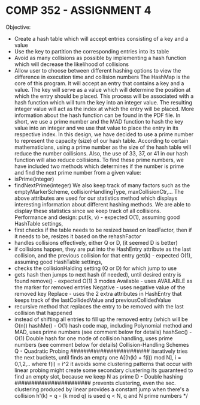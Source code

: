 # COMP 352 - ASSIGNMENT 4
Objective:
- Create a hash table which will accept entries consisting of a key and a value
- Use the key to partition the corresponding entries into its table
- Avoid as many collisions as possible by implementing a hash function which will decrease the likelihood of collisions
- Allow user to choose between different hashing options to view the difference in execution time and collision numbers
The HashMap is the core of this program. It will accept an entry that contains a key and a value. The key will serve as a value which will determine the
position at which the entry should be placed. This process will be associated with a hash function which will turn the key into an integer value.
The resulting integer value will act as the index at which the entry will be placed.
More information about the hash function can be found in the PDF file.
In short, we use a prime number and the MAD function to hash the key value into an integer and we use that value to place the entry in its respective index.
In this design, we have decided to use a prime number to represent the capacity (size) of our hash table. According to certain mathematicians, using a prime
number as the size of the hash table will reduce the number collisions. Also, the use of 33, 37, or 41 in our hash function will also reduce collisions.
To find these prime numbers, we have included two methods which determines if the number is prime and find the next prime number from a given value:
- isPrime(integer)
- findNextPrime(integer)
We also keep track of many factors such as the emptyMarkerScheme, collisionHandlingType, maxCollisionCtr,...
The above attributes are used for our statistics method which displays interesting information about different hashing methods.
We are able to display these statistics since we keep track of all collisions.
Performance and design:
put(k, v) - expected O(1), assuming good HashTable settings,
- first checks if the table needs to be resized based on loadFactor, then if it needs to be, resizes it based on the rehashFactor
- handles collisions effectively, either Q or D, (it seemed D is better)
- if collisions happen, they are put into the HashEntry attribute as the last collision, and the previous collision for that entry
get(k) - expected O(1), assuming good HashTable settings,
- checks the collisionHalding setting (Q or D) for which jump to use
- gets hash then jumps to next hash (if needed), until desired entry is found
remove() - expected O(1)
3 modes
Available - uses AVAILABLE as the marker for removed entries
Negative - uses negative value of the removed key
Replace - uses the 2 extra attributes in HashEntry that keeps track of the lastCollidedValue and previousCollidedValue
- recursive method that replaces the entry to be removed with the last collision that happened
- instead of shifting all entries to fill up the removed entry (which will be O(n))
hashMe() - O(1) hash code map, including Polynomial method and MAD, uses prime numbers
(see comment below for details)
hashSec() - O(1) Double hash for one mode of collision handling, uses prime numbers
(see comment below for details)
Collision-Handling Schemes
Q - Quadratic Probing ########################
iteratively tries the next buckets, until finds an empty one
A[(h(k) + f(i)) mod N], i = 0,1,2,.. where f(i) = i^2
it avoids some clustering patterns that occur with linear probing
might create some secondary clustering
its guaranteed to find an empty slot, because we keep N as prime
D - Double hashing #######################
prevents clustering, even the sec. clustering produced by linear
provides a constant jump when there's a collision
h'(k) = q - (k mod q) is used
q < N, q and N prime numbers
*/
